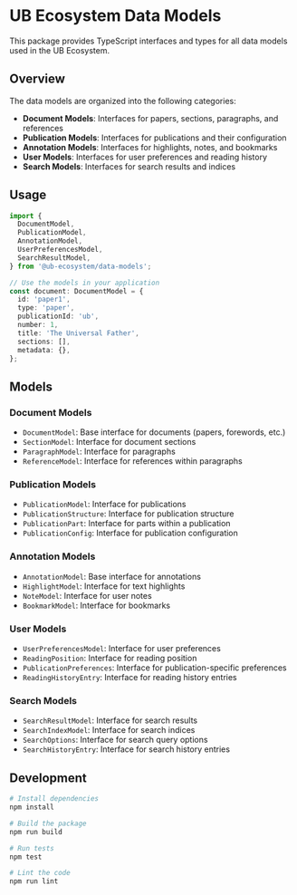 # UB Ecosystem Data Models

This package provides TypeScript interfaces and types for all data models used in the UB Ecosystem.

## Overview

The data models are organized into the following categories:

- **Document Models**: Interfaces for papers, sections, paragraphs, and references
- **Publication Models**: Interfaces for publications and their configuration
- **Annotation Models**: Interfaces for highlights, notes, and bookmarks
- **User Models**: Interfaces for user preferences and reading history
- **Search Models**: Interfaces for search results and indices

## Usage

```typescript
import {
  DocumentModel,
  PublicationModel,
  AnnotationModel,
  UserPreferencesModel,
  SearchResultModel,
} from '@ub-ecosystem/data-models';

// Use the models in your application
const document: DocumentModel = {
  id: 'paper1',
  type: 'paper',
  publicationId: 'ub',
  number: 1,
  title: 'The Universal Father',
  sections: [],
  metadata: {},
};
```

## Models

### Document Models

- `DocumentModel`: Base interface for documents (papers, forewords, etc.)
- `SectionModel`: Interface for document sections
- `ParagraphModel`: Interface for paragraphs
- `ReferenceModel`: Interface for references within paragraphs

### Publication Models

- `PublicationModel`: Interface for publications
- `PublicationStructure`: Interface for publication structure
- `PublicationPart`: Interface for parts within a publication
- `PublicationConfig`: Interface for publication configuration

### Annotation Models

- `AnnotationModel`: Base interface for annotations
- `HighlightModel`: Interface for text highlights
- `NoteModel`: Interface for user notes
- `BookmarkModel`: Interface for bookmarks

### User Models

- `UserPreferencesModel`: Interface for user preferences
- `ReadingPosition`: Interface for reading position
- `PublicationPreferences`: Interface for publication-specific preferences
- `ReadingHistoryEntry`: Interface for reading history entries

### Search Models

- `SearchResultModel`: Interface for search results
- `SearchIndexModel`: Interface for search indices
- `SearchOptions`: Interface for search query options
- `SearchHistoryEntry`: Interface for search history entries

## Development

```bash
# Install dependencies
npm install

# Build the package
npm run build

# Run tests
npm test

# Lint the code
npm run lint
```
